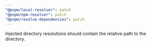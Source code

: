 ```yaml
---
"@pnpm/local-resolver": patch
"@pnpm/npm-resolver": patch
"@pnpm/resolve-dependencies": patch
---
```


Injected directory resolutions should contain the relative path to the directory.

